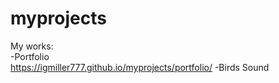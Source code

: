 # myprojects
My works:\
-Portfolio\
https://igmiller777.github.io/myprojects/portfolio/
-Birds Sound
